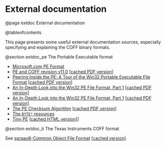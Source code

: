 # External documentation

@page extdoc External documentation

@tableofcontents

This page presents some useful external documentation sources, especially specifying and explaining the COFF binary formats.

@section extdoc_pe The Portable Executable format

- [Microsoft.com PE Format](https://docs.microsoft.com/en-us/windows/win32/debug/pe-format)
- [PE and COFF revision v11.0](https://bytepointer.com/download.php?name=pecoff_v11.docx) \[[cached PDF version](pecoff_v11.pdf)\]
- [Peering Inside the PE: A Tour of the Win32 Portable Executable File Format](https://bytepointer.com/resources/pietrek_peering_inside_pe.htm) \[[cached PDF version](peering_inside_pe.pdf)\]
- [An In-Depth Look into the Win32 PE File Format, Part 1](https://bytepointer.com/resources/pietrek_in_depth_look_into_pe_format_pt1.htm) \[[cached PDF version](pe_format_in_depth_look_part1.pdf)\]
- [An In-Depth Look into the Win32 PE File Format, Part 1](https://bytepointer.com/resources/pietrek_in_depth_look_into_pe_format_pt2.htm) \[[cached PDF version](pe_format_in_depth_look_part2.pdf)\]
- [The PE Checksum Algorithm](https://bytepointer.com/resources/microsoft_pe_checksum_algo_distilled.htm) \[[cached PDF version](pe_checksum_algorithm.pdf)\]
- [The `BYTE*` resources](https://bytepointer.com/resources/index.htm)
- [Tiny PE](http://www.phreedom.org/research/tinype/) \[[cached HTML version](Tiny%20PE.html)]]

@section extdoc_ti The Texas Instruments COFF format

See [spraao8-Common Object File Format](https://www.ti.com/lit/pdf/spraao8) \[[cached version](spraao8.pdf)\].
